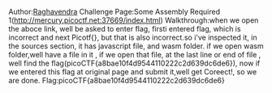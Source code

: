 
 Author:[Raghavendra](https://github.com/Raghavendra1933)
Challenge Page:Some Assembly Required 1(http://mercury.picoctf.net:37669/index.html)
Walkthrough:when we open the aboce link, well be asked to enter flag, firsti entered flag, which is incorrect and next Picotf{}, but that is also incorrect.so i've inspected it, in the sources section, it has javascript file, and wasm folder. if we open wasm folder,well have a file in it , if we open that file, at the last line or end of file , well find the flag(picoCTF{a8bae10f4d9544110222c2d639dc6de6}), now if we entered this flag at original page and submit it,well get Coreect!, so we are done.
Flag:picoCTF{a8bae10f4d9544110222c2d639dc6de6}

